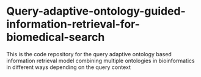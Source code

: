 # Query-adaptive-ontology-guided-information-retrieval-for-biomedical-search
This is the code repository for the query adaptive ontology based information retrieval model combining multiple ontologies in bioinformatics in different ways depending on the query context
